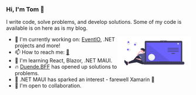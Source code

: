 ### Hi, I'm Tom 👋

I write code, solve problems, and develop solutions. Some of my code is available is on here as is my blog. 

<img src="https://github.com/MrNoScript/MrNoScript/raw/master/undraw_code_thinking_1jeh.png" align="right" width="200px" />

- 🔭 I'm currently working on: [EventIO](https://restartitservices.co.uk/), .NET projects and more!
- 📫 How to reach me:  [📧](mailto:hello@tomroberts.uk)
- 🧠 I'm learning React, Blazor, .NET MAUI.
- 🔥 [Duende.BFF](https://github.com/duendesoftware/bff) has opened up solutions to problems.
- 🔎 .NET MAUI has sparked an interest - farewell Xamarin 👋
- 🤝 I'm open to collaboration.
